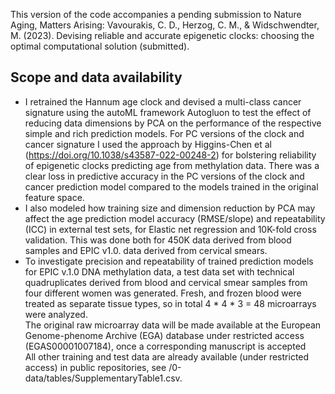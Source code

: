 
This version of the code accompanies a pending submission to Nature Aging, Matters Arising: Vavourakis, C. D., Herzog, C. M., & Widschwendter, M. (2023). Devising reliable and accurate epigenetic clocks: choosing the optimal computational solution (submitted). <br>

## Scope and data availability

* I retrained the Hannum age clock and devised a multi-class cancer signature using the autoML framework Autogluon to test the effect of reducing data dimensions by PCA on the performance of the respective simple and rich prediction models. 
For PC versions of the clock and cancer signature I used the approach by Higgins-Chen et al (https://doi.org/10.1038/s43587-022-00248-2) for bolstering reliability of epigenetic clocks predicting age from methylation data.
There was a clear loss in predictive accuracy in the PC versions of the clock and cancer prediction model compared to the models trained in the original feature space. <br>
* I also modeled how training size and dimension reduction by PCA may affect the age prediction model accuracy (RMSE/slope) and repeatability (ICC) in external test sets, for Elastic net regression and 10K-fold cross validation. 
This was done both for 450K data derived from blood samples and EPIC v1.0. data derived from cervical smears. <br>
* To investigate precision and repeatability of trained prediction models for EPIC v.1.0 DNA methylation data, a test data set with technical quadruplicates derived from blood and cervical smear samples from four different women was generated. 
Fresh, and frozen blood were treated as separate tissue types, so in total 4 * 4 * 3 =  48 microarrays were analyzed. <br>
The original raw microarray data will be made available at the European Genome-phenome Archive (EGA) database under restricted access (EGAS00001007184), once a corresponding manuscript is accepted <br>
All other training and test data are already available (under restricted access) in public repositories, see /0-data/tables/SupplementaryTable1.csv.

